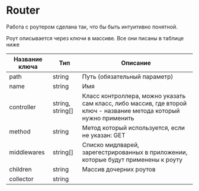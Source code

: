 # Router

Работа с роутером сделана так, что бы быть интуитивно понятной.

Роут описывается через ключи в массиве. Все они писаны в таблице ниже

| Название ключа | Тип | Описание
|-|-|-
| path          | string   | Путь (обязательный параметр)
| name          | string   | Имя
| controller    | string, string[] | Класс контроллера, можно указать сам класс, либо массив, где второй ключ - название метода который нужно применить
| method        | string   | Метод который используется, если не указан: GET|HEAD|OPTIONS. Если указать "any" - то будут применены все  методы
| middlewares   | string[] | Списко мидлварей, зарегестрированных в приложении, которые будут применены к роуту
| children      | string   | Массив дочерних роутов
| collector     | string   |
